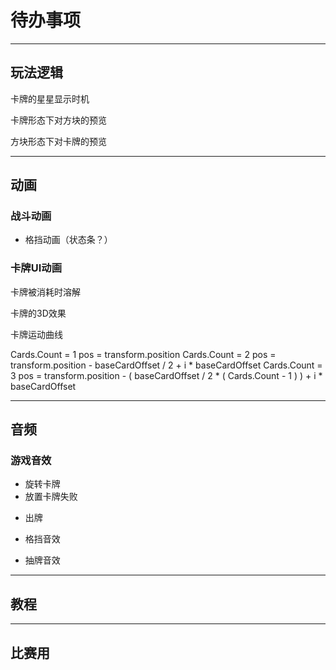 # 待办事项

---

## 玩法逻辑

<!-- 敌人“**获得格挡意图**”触发的时机：
 - 回合开始时（那还叫意图吗，也不算是提前知道啊）
 - 按下出牌按钮时（需要先播放敌人获得格挡的动画？乱七八糟的）
 - 回合结束时，获得下回合的格挡（那不相当于“这回合空过，下回合翻倍”吗）
 - 敌人只回血（暂时先用这个，想到更好的方法再说） -->

<!-- 可以同时旋转卡牌和拖拽卡牌 -->

卡牌的星星显示时机

<!-- 卡牌的图层排序 -->

<!-- 卡牌在手牌中时的放大版本预览 -->

卡牌形态下对方块的预览

方块形态下对卡牌的预览

---

## 动画

### 战斗动画

 <!-- - 攻击动画 -->
 - 格挡动画（状态条？）
 <!-- - 获得debuff -->
 <!-- - 获得正面buff -->
 <!-- - 回血 -->
 <!-- - 受伤 -->
 <!-- - 反击 -->

### 卡牌UI动画

<!-- 选择敌人的箭头 -->

卡牌被消耗时溶解

卡牌的3D效果

卡牌运动曲线

Cards.Count = 1
    pos = transform.position
Cards.Count = 2
    pos = transform.position - baseCardOffset / 2 + i * baseCardOffset
Cards.Count = 3
    pos = transform.position - ( baseCardOffset / 2 * ( Cards.Count - 1 ) ) + i * baseCardOffset


---

## 音频

### 游戏音效

 <!-- - 放置卡牌 -->
 - 旋转卡牌
 - 放置卡牌失败
 <!-- - 卸下卡牌 -->
 - 出牌
 <!-- - 攻击音效 -->
 - 格挡音效
 <!-- - 回血音效 -->
 - 抽牌音效

---

## 教程

---

## 比赛用
